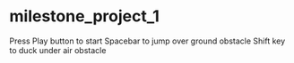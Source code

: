# milestone_project_1
Press Play button to start
Spacebar to jump over ground obstacle
Shift key to duck under air obstacle